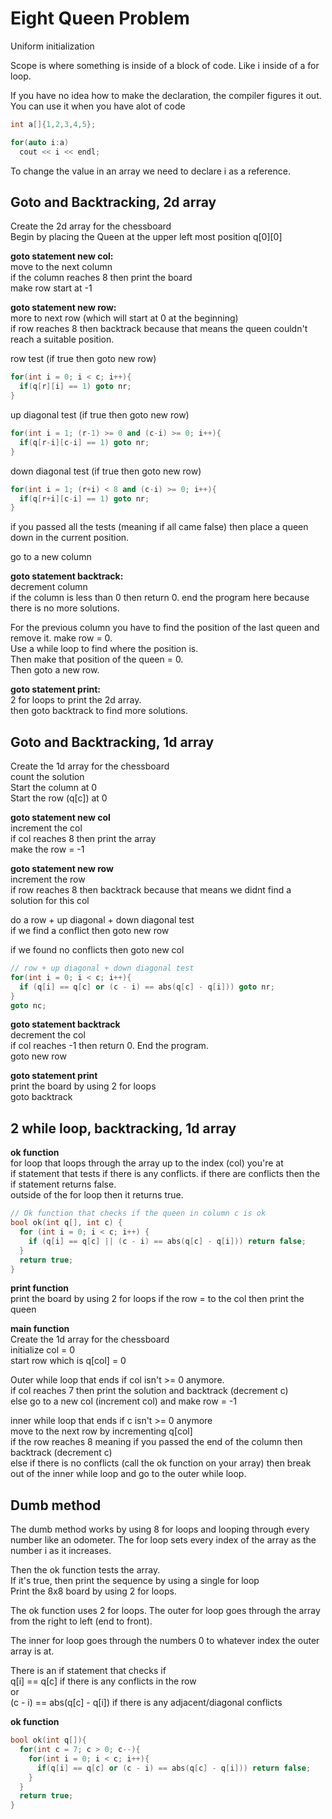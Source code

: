 # Eight Queen Problem

Uniform initialization

Scope is where something is inside of a block of code. Like i inside of a for loop.

If you have no idea how to make the declaration, the compiler figures it out. You can use it when you have alot of code
```c++
int a[]{1,2,3,4,5};

for(auto i:a) 
  cout << i << endl;

```

To change the value in an array we need to declare i as a reference.





## Goto and Backtracking, 2d array
Create the 2d array for the chessboard  
Begin by placing the Queen at the upper left most position q[0][0]  

**goto statement new col:**  
move to the next column  
if the column reaches 8 then print the board  
make row start at -1

**goto statement new row:**  
more to next row (which will start at 0 at the beginning)  
if row reaches 8 then backtrack because that means the queen couldn't reach a suitable position.

row test (if true then goto new row)  
```c++
for(int i = 0; i < c; i++){
  if(q[r][i] == 1) goto nr;
}
```
up diagonal test (if true then goto new row)  
```c++
for(int i = 1; (r-1) >= 0 and (c-i) >= 0; i++){
  if(q[r-i][c-i] == 1) goto nr;
}
```
down diagonal test (if true then goto new row)  
```c++
for(int i = 1; (r+i) < 8 and (c-i) >= 0; i++){
  if(q[r+i][c-i] == 1) goto nr;
}
``` 

if you passed all the tests (meaning if all came false) then place a queen down in the current position.  

go to a new column  

**goto statement backtrack:**  
decrement column  
if the column is less than 0 then return 0. end the program here because there is no more solutions.  

For the previous column you have to find the position of the last queen and remove it.
make row = 0.  
Use a while loop to find where the position is.  
Then make that position of the queen = 0.  
Then goto a new row.  

**goto statement print:**  
2 for loops to print the 2d array.  
then goto backtrack to find more solutions.  


## Goto and Backtracking, 1d array

Create the 1d array for the chessboard \
count the solution \
Start the column at 0 \
Start the row (q[c]) at 0 

**goto statement new col** \
increment the col \
if col reaches 8 then print the array \
make the row = -1

**goto statement new row** \
increment the row \
if row reaches 8 then backtrack because that means we didnt find a solution for this col 

do a row + up diagonal + down diagonal test \
if we find a conflict then goto new row

if we found no conflicts then goto new col

```c++
// row + up diagonal + down diagonal test
for(int i = 0; i < c; i++){
  if (q[i] == q[c] or (c - i) == abs(q[c] - q[i])) goto nr;
}
goto nc;

```

**goto statement backtrack** \
decrement the col \
if col reaches -1 then return 0. End the program. \
goto new row 

**goto statement print** \
print the board by using 2 for loops \
goto backtrack 


## 2 while loop, backtracking, 1d array

**ok function**\
for loop that loops through the array up to the index (col) you're at\
if statement that tests if there is any conflicts. if there are conflicts then the if statement returns false.\
outside of the for loop then it returns true.

```c++
// Ok function that checks if the queen in column c is ok
bool ok(int q[], int c) {
  for (int i = 0; i < c; i++) {
    if (q[i] == q[c] || (c - i) == abs(q[c] - q[i])) return false;
  }
  return true;
}
```

**print function**\
print the board by using 2 for loops 
if the row = to the col then print the queen


**main function**\
Create the 1d array for the chessboard \
initialize col = 0 \
start row which is q[col] = 0 


Outer while loop that ends if col isn't >= 0 anymore. \
  if col reaches 7 then print the solution and backtrack (decrement c) \
  else go to a new col (increment col) and make row = -1 

  inner while loop that ends if c isn't >= 0 anymore \
    move to the next row by incrementing  q[col] \
    if the row reaches 8 meaning if you passed the end of the column then backtrack (decrement c) \
    else if there is no conflicts (call the ok function on your array) 
    then break out of the inner while loop and go to the outer while loop. 


## Dumb method
The dumb method works by using 8 for loops and looping through every number like an odometer. The for loop sets every index of the array as the number i as it increases. 

Then the ok function tests the array.  
If it's true, then print the sequence by using a single for loop  
Print the 8x8 board by using 2 for loops.  

The ok function uses 2 for loops. The outer for loop goes through the array from the right to left (end to front).

The inner for loop goes through the numbers 0 to whatever index the outer array is at.

There is an if statement that checks if   
q[i] == q[c] if there is any conflicts in the row  
or  
(c - i) == abs(q[c] - q[i]) if there is any adjacent/diagonal conflicts

**ok function**
```c++
bool ok(int q[]){
  for(int c = 7; c > 0; c--){
    for(int i = 0; i < c; i++){
      if(q[i] == q[c] or (c - i) == abs(q[c] - q[i])) return false;
    }    
  }
  return true;
}
```

    
